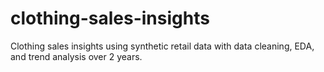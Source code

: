 # clothing-sales-insights
Clothing sales insights using synthetic retail data with data cleaning, EDA, and trend analysis over 2 years.
